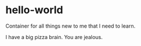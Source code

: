 # hello-world

Container for all things new to me that I need to learn. 

I have a big pizza brain.
You are jealous.
